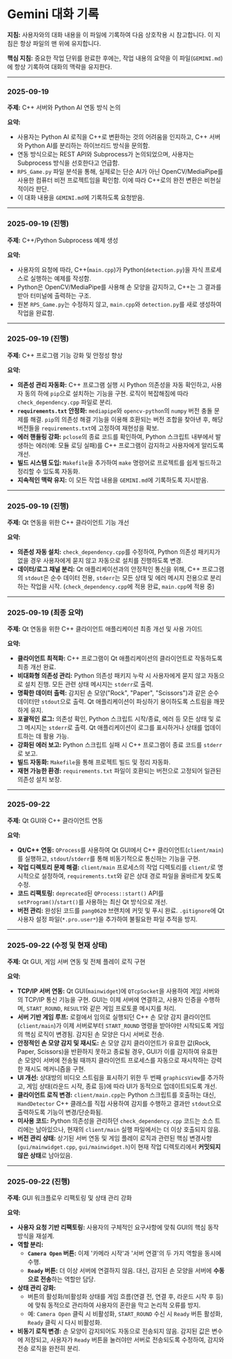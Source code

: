 # Gemini 대화 기록

**지침:** 사용자와의 대화 내용을 이 파일에 기록하여 다음 상호작용 시 참고합니다. 이 지침은 항상 파일의 맨 위에 유지합니다.

**핵심 지침:** 중요한 작업 단위를 완료한 후에는, 작업 내용의 요약을 이 파일(`GEMINI.md`)에 항상 기록하여 대화의 맥락을 유지한다.

---

### 2025-09-19

**주제:** C++ 서버와 Python AI 연동 방식 논의

**요약:**
*   사용자는 Python AI 로직을 C++로 변환하는 것의 어려움을 인지하고, C++ 서버와 Python AI를 분리하는 하이브리드 방식을 문의함.
*   연동 방식으로는 REST API와 Subprocess가 논의되었으며, 사용자는 Subprocess 방식을 선호한다고 언급함.
*   `RPS_Game.py` 파일 분석을 통해, 실제로는 단순 AI가 아닌 OpenCV/MediaPipe를 사용한 컴퓨터 비전 프로젝트임을 확인함. 이에 따라 C++로의 완전 변환은 비현실적이라 판단.
*   이 대화 내용을 `GEMINI.md`에 기록하도록 요청받음.

---

### 2025-09-19 (진행)

**주제:** C++/Python Subprocess 예제 생성

**요약:**
*   사용자의 요청에 따라, C++(`main.cpp`)가 Python(`detection.py`)을 자식 프로세스로 실행하는 예제를 작성함.
*   Python은 OpenCV/MediaPipe를 사용해 손 모양을 감지하고, C++는 그 결과를 받아 터미널에 출력하는 구조.
*   원본 `RPS_Game.py`는 수정하지 않고, `main.cpp`와 `detection.py`를 새로 생성하여 작업을 완료함.

---

### 2025-09-19 (진행)

**주제:** C++ 프로그램 기능 강화 및 안정성 향상

**요약:**
*   **의존성 관리 자동화:** C++ 프로그램 실행 시 Python 의존성을 자동 확인하고, 사용자 동의 하에 `pip`으로 설치하는 기능을 구현. 로직이 복잡해짐에 따라 `check_dependency.cpp` 파일로 분리.
*   **`requirements.txt` 안정화:** `mediapipe`와 `opencv-python`의 `numpy` 버전 충돌 문제를 해결. `pip`의 의존성 해결 기능을 이용해 호환되는 버전 조합을 찾아낸 후, 해당 버전들을 `requirements.txt`에 고정하여 재현성을 확보.
*   **에러 핸들링 강화:** `pclose`의 종료 코드를 확인하여, Python 스크립트 내부에서 발생하는 에러(예: 모듈 로딩 실패)를 C++ 프로그램이 감지하고 사용자에게 알리도록 개선.
*   **빌드 시스템 도입:** `Makefile`을 추가하여 `make` 명령어로 프로젝트를 쉽게 빌드하고 정리할 수 있도록 자동화.
*   **지속적인 맥락 유지:** 이 모든 작업 내용을 `GEMINI.md`에 기록하도록 지시받음.

---

### 2025-09-19 (진행)

**주제:** Qt 연동을 위한 C++ 클라이언트 기능 개선

**요약:**
*   **의존성 자동 설치:** `check_dependency.cpp`를 수정하여, Python 의존성 패키지가 없을 경우 사용자에게 묻지 않고 자동으로 설치를 진행하도록 변경.
*   **데이터/로그 채널 분리:** Qt 애플리케이션과의 안정적인 통신을 위해, C++ 프로그램의 `stdout`은 순수 데이터 전용, `stderr`는 모든 상태 및 에러 메시지 전용으로 분리하는 작업을 시작. (`check_dependency.cpp`에 적용 완료, `main.cpp`에 적용 중)

---

### 2025-09-19 (최종 요약)

**주제:** Qt 연동을 위한 C++ 클라이언트 애플리케이션 최종 개선 및 사용 가이드

**요약:**
*   **클라이언트 최적화:** C++ 프로그램이 Qt 애플리케이션의 클라이언트로 작동하도록 최종 개선 완료.
*   **비대화형 의존성 관리:** Python 의존성 패키지 누락 시 사용자에게 묻지 않고 자동으로 설치 진행. 모든 관련 상태 메시지는 `stderr`로 출력.
*   **명확한 데이터 출력:** 감지된 손 모양("Rock", "Paper", "Scissors")과 같은 순수 데이터만 `stdout`으로 출력. Qt 애플리케이션이 파싱하기 용이하도록 스트림을 깨끗하게 유지.
*   **포괄적인 로그:** 의존성 확인, Python 스크립트 시작/종료, 에러 등 모든 상태 및 로그 메시지는 `stderr`로 출력. Qt 애플리케이션이 로그를 표시하거나 상태를 업데이트하는 데 활용 가능.
*   **강화된 에러 보고:** Python 스크립트 실패 시 C++ 프로그램이 종료 코드를 `stderr`로 보고.
*   **빌드 자동화:** `Makefile`을 통해 프로젝트 빌드 및 정리 자동화.
*   **재현 가능한 환경:** `requirements.txt` 파일이 호환되는 버전으로 고정되어 일관된 의존성 설치 보장.

---

### 2025-09-22

**주제:** Qt GUI와 C++ 클라이언트 연동

**요약:**
*   **Qt/C++ 연동:** `QProcess`를 사용하여 Qt GUI에서 C++ 클라이언트(`client/main`)를 실행하고, `stdout`/`stderr`를 통해 비동기적으로 통신하는 기능을 구현.
*   **작업 디렉토리 문제 해결:** `client/main` 프로세스의 작업 디렉토리를 `client/`로 명시적으로 설정하여, `requirements.txt`와 같은 상대 경로 파일을 올바르게 찾도록 수정.
*   **코드 리팩토링:** `deprecated`된 `QProcess::start()` API를 `setProgram()`/`start()`를 사용하는 최신 Qt 방식으로 개선.
*   **버전 관리:** 완성된 코드를 `pang0620` 브랜치에 커밋 및 푸시 완료. `.gitignore`에 Qt 사용자 설정 파일(`*.pro.user*`)을 추가하여 불필요한 파일 추적을 방지.

---

### 2025-09-22 (수정 및 현재 상태)

**주제:** Qt GUI, 게임 서버 연동 및 전체 플레이 로직 구현

**요약:**
*   **TCP/IP 서버 연동:** Qt GUI(`mainwidget`)에 `QTcpSocket`을 사용하여 게임 서버와의 TCP/IP 통신 기능을 구현. GUI는 이제 서버에 연결하고, 사용자 인증을 수행하며, `START_ROUND`, `RESULT`와 같은 게임 프로토콜 메시지를 처리.
*   **서버 기반 게임 루프:** 로컬에서 임의로 실행되던 C++ 손 모양 감지 클라이언트(`client/main`)가 이제 서버로부터 `START_ROUND` 명령을 받아야만 시작되도록 게임의 핵심 로직이 변경됨. 감지된 손 모양은 다시 서버로 전송.
*   **안정적인 손 모양 감지 및 재시도:** 손 모양 감지 클라이언트가 유효한 값(Rock, Paper, Scissors)을 반환하지 못하고 종료될 경우, GUI가 이를 감지하여 유효한 손 모양이 서버에 전송될 때까지 클라이언트 프로세스를 자동으로 재시작하는 강력한 재시도 메커니즘을 구현.
*   **UI 개선:** 상대방의 비디오 스트림을 표시하기 위한 두 번째 `graphicsView`를 추가하고, 게임 상태(라운드 시작, 종료 등)에 따라 UI가 동적으로 업데이트되도록 개선.
*   **클라이언트 로직 변경:** `client/main.cpp`는 Python 스크립트를 호출하는 대신, `HandDetector` C++ 클래스를 직접 사용하여 감지를 수행하고 결과만 `stdout`으로 출력하도록 기능이 변경/단순화됨.
*   **미사용 코드:** Python 의존성을 관리하던 `check_dependency.cpp` 코드는 소스 트리에는 남아있으나, 현재의 `client/main` 실행 파일에서는 더 이상 호출되지 않음.
*   **버전 관리 상태:** 상기된 서버 연동 및 게임 플레이 로직과 관련된 핵심 변경사항(`gui/mainwidget.cpp`, `gui/mainwidget.h`)이 현재 작업 디렉토리에서 **커밋되지 않은 상태**로 남아있음.

---

### 2025-09-22 (진행)

**주제:** GUI 워크플로우 리팩토링 및 상태 관리 강화

**요약:**
*   **사용자 요청 기반 리팩토링:** 사용자의 구체적인 요구사항에 맞춰 GUI의 핵심 동작 방식을 재설계.
*   **역할 분리:**
    *   **`Camera Open` 버튼:** 이제 '카메라 시작'과 '서버 연결'의 두 가지 역할을 동시에 수행.
    *   **`Ready` 버튼:** 더 이상 서버에 연결하지 않음. 대신, 감지된 손 모양을 서버에 **수동으로 전송**하는 역할만 담당.
*   **상태 관리 강화:**
    *   버튼의 활성화/비활성화 상태를 게임 흐름(연결 전, 연결 후, 라운드 시작 후 등)에 맞춰 동적으로 관리하여 사용자의 혼란을 막고 논리적 오류를 방지.
    *   예: `Camera Open` 클릭 시 비활성화, `START_ROUND` 수신 시 `Ready` 버튼 활성화, `Ready` 클릭 시 다시 비활성화.
*   **비동기 로직 변경:** 손 모양이 감지되어도 자동으로 전송되지 않음. 감지된 값은 변수에 저장되고, 사용자가 `Ready` 버튼을 눌러야만 서버로 전송되도록 수정하여, 감지와 전송 로직을 완전히 분리.